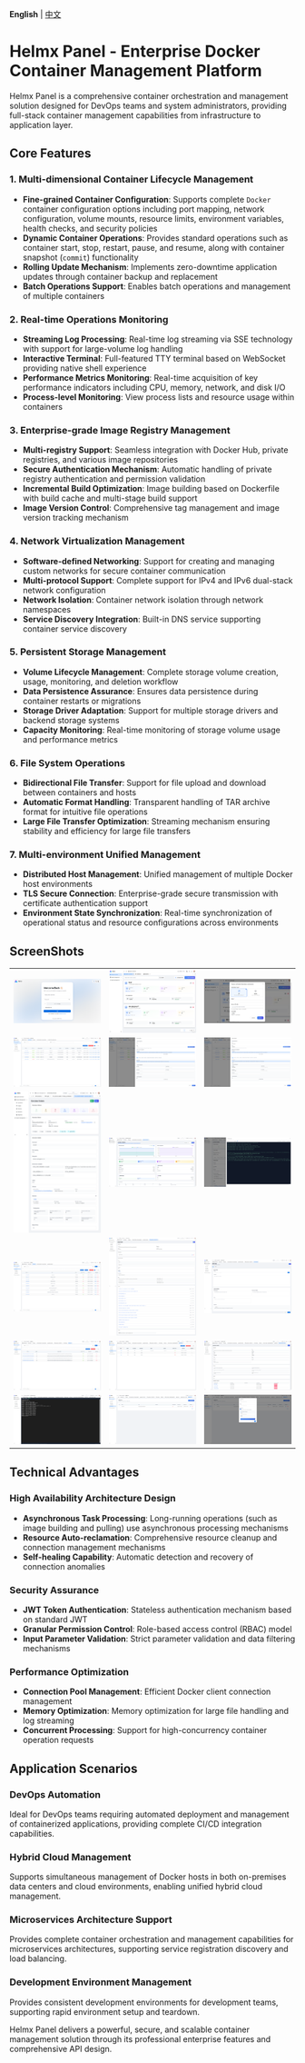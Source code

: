 **English** | [中文](./README.zh-CN.md)

# Helmx Panel - Enterprise Docker Container Management Platform

Helmx Panel is a comprehensive container orchestration and management solution designed for DevOps teams and system administrators, providing full-stack container management capabilities from infrastructure to application layer.

## Core Features

### 1. Multi-dimensional Container Lifecycle Management
- **Fine-grained Container Configuration**: Supports complete `Docker` container configuration options including port mapping, network configuration, volume mounts, resource limits, environment variables, health checks, and security policies
- **Dynamic Container Operations**: Provides standard operations such as container start, stop, restart, pause, and resume, along with container snapshot (`commit`) functionality
- **Rolling Update Mechanism**: Implements zero-downtime application updates through container backup and replacement
- **Batch Operations Support**: Enables batch operations and management of multiple containers

### 2. Real-time Operations Monitoring
- **Streaming Log Processing**: Real-time log streaming via SSE technology with support for large-volume log handling
- **Interactive Terminal**: Full-featured TTY terminal based on WebSocket providing native shell experience
- **Performance Metrics Monitoring**: Real-time acquisition of key performance indicators including CPU, memory, network, and disk I/O
- **Process-level Monitoring**: View process lists and resource usage within containers

### 3. Enterprise-grade Image Registry Management
- **Multi-registry Support**: Seamless integration with Docker Hub, private registries, and various image repositories
- **Secure Authentication Mechanism**: Automatic handling of private registry authentication and permission validation
- **Incremental Build Optimization**: Image building based on Dockerfile with build cache and multi-stage build support
- **Image Version Control**: Comprehensive tag management and image version tracking mechanism

### 4. Network Virtualization Management
- **Software-defined Networking**: Support for creating and managing custom networks for secure container communication
- **Multi-protocol Support**: Complete support for IPv4 and IPv6 dual-stack network configuration
- **Network Isolation**: Container network isolation through network namespaces
- **Service Discovery Integration**: Built-in DNS service supporting container service discovery

### 5. Persistent Storage Management
- **Volume Lifecycle Management**: Complete storage volume creation, usage, monitoring, and deletion workflow
- **Data Persistence Assurance**: Ensures data persistence during container restarts or migrations
- **Storage Driver Adaptation**: Support for multiple storage drivers and backend storage systems
- **Capacity Monitoring**: Real-time monitoring of storage volume usage and performance metrics

### 6. File System Operations
- **Bidirectional File Transfer**: Support for file upload and download between containers and hosts
- **Automatic Format Handling**: Transparent handling of TAR archive format for intuitive file operations
- **Large File Transfer Optimization**: Streaming mechanism ensuring stability and efficiency for large file transfers

### 7. Multi-environment Unified Management
- **Distributed Host Management**: Unified management of multiple Docker host environments
- **TLS Secure Connection**: Enterprise-grade secure transmission with certificate authentication support
- **Environment State Synchronization**: Real-time synchronization of operational status and resource configurations across environments

## ScreenShots

<table>
    <tr>
        <td><img alt="Login" src="https://github.com/shijl0925/helmx-panel/blob/main/screenshot/Login.png?raw=true"/></td>
        <td><img alt="Docker-Overview" src="https://github.com/shijl0925/helmx-panel/blob/main/screenshot/Docker-Overview.png?raw=true"/></td>
        <td><img alt="Docker-Add-Environment" src="https://github.com/shijl0925/helmx-panel/blob/main/screenshot/Docker-Add-Environment.png?raw=true"/></td>
    </tr>
    <tr>
        <td><img alt="Docker-Containers-List" src="https://github.com/shijl0925/helmx-panel/blob/main/screenshot/Docker-Containers-List.png?raw=true"/></td>
        <td><img alt="Docker-Create-Container" src="https://github.com/shijl0925/helmx-panel/blob/main/screenshot/Docker-Create-Container.png?raw=true"/></td>
        <td><img alt="Docker-Update-Container" src="https://github.com/shijl0925/helmx-panel/blob/main/screenshot/Docker-Update-Container.png?raw=true"/></td>
    </tr>
    <tr>
        <td><img alt="Docker-Container-Details" src="https://github.com/shijl0925/helmx-panel/blob/main/screenshot/Docker-Container-Details2.png?raw=true"/></td>
        <td><img alt="Docker-Container-Statistics" src="https://github.com/shijl0925/helmx-panel/blob/main/screenshot/Docker-Container-Statistics.png?raw=true"/></td>
        <td><img alt="Docker-Container-Logs" src="https://github.com/shijl0925/helmx-panel/blob/main/screenshot/Docker-Container-Logs.png?raw=true"/></td>
    </tr>
    <tr>
        <td><img alt="Docker-Image-List" src="https://github.com/shijl0925/helmx-panel/blob/main/screenshot/Docker-Image-List.png?raw=true"/></td>
        <td><img alt="Docker-Image-Details" src="https://github.com/shijl0925/helmx-panel/blob/main/screenshot/Docker-Image-Details.png?raw=true"/></td>
        <td><img alt="Docker-Build-Image" src="https://github.com/shijl0925/helmx-panel/blob/main/screenshot/Docker-Build-Image.png?raw=true"/></td>
    </tr>
    <tr>
        <td><img alt="Docker-Volumes-List" src="https://github.com/shijl0925/helmx-panel/blob/main/screenshot/Docker-Volumes-List.png?raw=true"/></td>
        <td><img alt="Docker-Networks-List" src="https://github.com/shijl0925/helmx-panel/blob/main/screenshot/Docker-Networks-List.png?raw=true"/></td>
        <td><img alt="Docker-Network-Details" src="https://github.com/shijl0925/helmx-panel/blob/main/screenshot/Docker-Network-Details.png?raw=true"/></td>
    </tr>
    <tr>
        <td><img alt="Docker-Container-Terminal" src="https://github.com/shijl0925/helmx-panel/blob/main/screenshot/Docker-Container-Terminal.png?raw=true"/></td>
        <td><img alt="Docker-Registries" src="https://github.com/shijl0925/helmx-panel/blob/main/screenshot/Docker-Registries.png?raw=true"/></td>
        <td><img alt="Docker-Create-Registry" src="https://github.com/shijl0925/helmx-panel/blob/main/screenshot/Docker-Create-Registry.png?raw=true"/></td>
    </tr>
</table>

## Technical Advantages

### High Availability Architecture Design
- **Asynchronous Task Processing**: Long-running operations (such as image building and pulling) use asynchronous processing mechanisms
- **Resource Auto-reclamation**: Comprehensive resource cleanup and connection management mechanisms
- **Self-healing Capability**: Automatic detection and recovery of connection anomalies

### Security Assurance
- **JWT Token Authentication**: Stateless authentication mechanism based on standard JWT
- **Granular Permission Control**: Role-based access control (RBAC) model
- **Input Parameter Validation**: Strict parameter validation and data filtering mechanisms

### Performance Optimization
- **Connection Pool Management**: Efficient Docker client connection management
- **Memory Optimization**: Memory optimization for large file handling and log streaming
- **Concurrent Processing**: Support for high-concurrency container operation requests

## Application Scenarios

### DevOps Automation
Ideal for DevOps teams requiring automated deployment and management of containerized applications, providing complete CI/CD integration capabilities.

### Hybrid Cloud Management
Supports simultaneous management of Docker hosts in both on-premises data centers and cloud environments, enabling unified hybrid cloud management.

### Microservices Architecture Support
Provides complete container orchestration and management capabilities for microservices architectures, supporting service registration discovery and load balancing.

### Development Environment Management
Provides consistent development environments for development teams, supporting rapid environment setup and teardown.

Helmx Panel delivers a powerful, secure, and scalable container management solution through its professional enterprise features and comprehensive API design.
